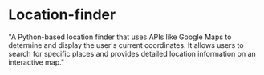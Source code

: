 # Location-finder
"A Python-based location finder that uses APIs like Google Maps to determine and display the user's current coordinates. It allows users to search for specific places and provides detailed location information on an interactive map."
